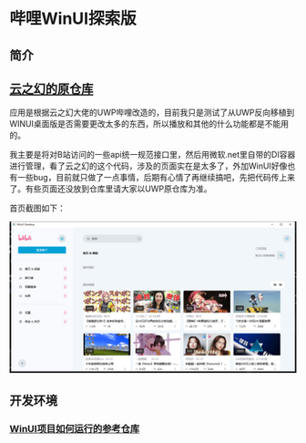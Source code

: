 # 哔哩WinUI探索版

## 简介

## [云之幻的原仓库](https://github.com/Richasy/BiliBili-UWP)

应用是根据云之幻大佬的UWP哔哩改造的，目前我只是测试了从UWP反向移植到WINUI桌面版是否需要更改太多的东西，所以播放和其他的什么功能都是不能用的。

我主要是将对B站访问的一些api统一规范接口里，然后用微软.net里自带的DI容器进行管理，看了云之幻的这个代码，涉及的页面实在是太多了，外加WinUI好像也有一些bug，目前就只做了一点事情，后期有心情了再继续搞吧，先把代码传上来了。有些页面还没放到仓库里请大家以UWP原仓库为准。

首页截图如下：

![首页图](https://github.com/GreenShadeZhang/BiliBili-WinUI/blob/master/homepage.png)


## 开发环境

### [WinUI项目如何运行的参考仓库](https://github.com/GreenShadeZhang/WinUI-Tutorial-Code)
